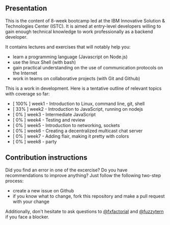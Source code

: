 ## Presentation

This is the content of 8-week bootcamp led at the IBM Innovative Solution & Technologies Center (ISTC). It is aimed at entry-level developers willing to gain enough technical knowledge to work professionally as a backend developer.

It contains lectures and exercises that will notably help you:

- learn a programming language (Javascript on Node.js)
- use the linux Shell (with bash)
- gain practical understanding on the use of communication protocols on the Internet
- work in teams on collaborative projects (with Git and Github)

This is a work in development. Here is a tentative outline of relevant topics with coverage so far:

- [ 100% ] week1 - Introduction to Linux, command line, git, shell
- [ 33% ] week2 - Introduction to JavaScript, running on nodejs
- [ 0% ] week3 - Intermediate JavaScript
- [ 0% ] week4 - Testing and review
- [ 0% ] week5 - Introduction to networking, sockets
- [ 0% ] week6 - Creating a decentralized multicast chat server
- [ 0% ] week7 - Adding flair, making it pretty with colors
- [ 0% ] week8 - party
## Contribution instructions

Did you find an error in one of the excercise? Do you have recommendations to improve anything? Just follow the following two-step process:

- create a new issue on Github
- if you know what to change, fork this repository and make a pull request with your change

Additionally, don't hesitate to ask questions to [@fxfactorial](https://github.com/fxfactorial) and [@fuzzytern](https://github.com/fuzzytern) if you face a blocker.
